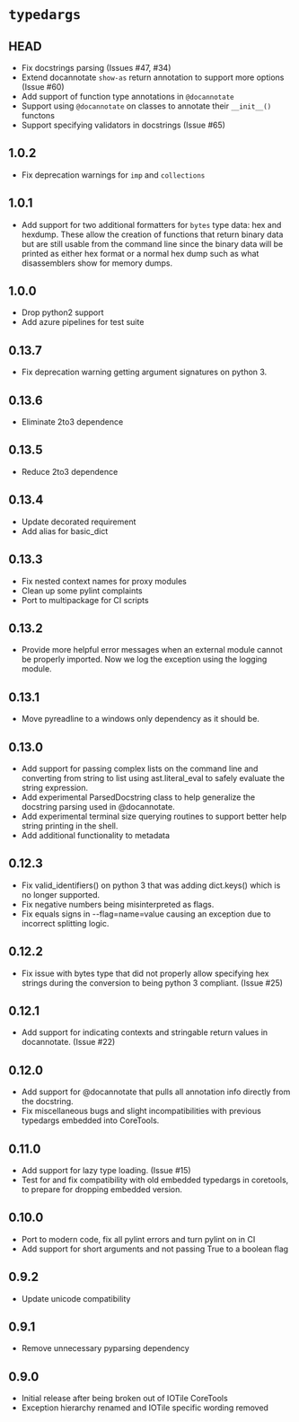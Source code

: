 # `typedargs`

## HEAD

- Fix docstrings parsing (Issues #47, #34) 
- Extend docannotate `show-as` return annotation to support more options (Issue #60)
- Add support of function type annotations in `@docannotate`
- Support using `@docannotate` on classes to annotate their `__init__()` functons
- Support specifying validators in docstrings (Issue #65)

## 1.0.2

- Fix deprecation warnings for `imp` and `collections`

## 1.0.1

- Add support for two additional formatters for `bytes` type data: hex and
  hexdump.  These allow the creation of functions that return binary data but
  are still usable from the command line since the binary data will be printed
  as either hex format or a normal hex dump such as what disassemblers show
  for memory dumps.

## 1.0.0

- Drop python2 support
- Add azure pipelines for test suite

## 0.13.7

- Fix deprecation warning getting argument signatures on python 3.

## 0.13.6

- Eliminate 2to3 dependence

## 0.13.5

- Reduce 2to3 dependence

## 0.13.4

- Update decorated requirement
- Add alias for basic_dict

## 0.13.3

- Fix nested context names for proxy modules
- Clean up some pylint complaints
- Port to multipackage for CI scripts

## 0.13.2

- Provide more helpful error messages when an external module cannot be
  properly imported.  Now we log the exception using the logging module.

## 0.13.1

- Move pyreadline to a windows only dependency as it should be.

## 0.13.0

- Add support for passing complex lists on the command line and converting from
  string to list using ast.literal_eval to safely evaluate the string
  expression.
- Add experimental ParsedDocstring class to help generalize the docstring
  parsing used in @docannotate.
- Add experimental terminal size querying routines to support better help string
  printing in the shell.
- Add additional functionality to metadata

## 0.12.3

- Fix valid_identifiers() on python 3 that was adding dict.keys() which is no
  longer supported.
- Fix negative numbers being misinterpreted as flags.
- Fix equals signs in --flag=name=value causing an exception due to incorrect
  splitting logic.

## 0.12.2

- Fix issue with bytes type that did not properly allow specifying hex strings
  during the conversion to being python 3 compliant.  (Issue #25)

## 0.12.1

- Add support for indicating contexts and stringable return values in
  docannotate. (Issue #22)

## 0.12.0

- Add support for @docannotate that pulls all annotation info directly from the
  docstring.
- Fix miscellaneous bugs and slight incompatibilities with previous typedargs
  embedded into CoreTools.

## 0.11.0

- Add support for lazy type loading. (Issue #15)
- Test for and fix compatibility with old embedded typedargs in coretools, to
  prepare for dropping embedded version.

## 0.10.0

- Port to modern code, fix all pylint errors and turn pylint on in CI
- Add support for short arguments and not passing True to a boolean flag

## 0.9.2

- Update unicode compatibility

## 0.9.1

- Remove unnecessary pyparsing dependency

## 0.9.0

- Initial release after being broken out of IOTile CoreTools
- Exception hierarchy renamed and IOTile specific wording removed
